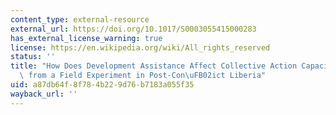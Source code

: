 ```yaml
---
content_type: external-resource
external_url: https://doi.org/10.1017/S0003055415000283
has_external_license_warning: true
license: https://en.wikipedia.org/wiki/All_rights_reserved
status: ''
title: "How Does Development Assistance Affect Collective Action Capacity? Results\
  \ from a Field Experiment in Post-Con\uFB02ict Liberia"
uid: a87db64f-8f78-4b22-9d76-b7183a055f35
wayback_url: ''
---
```

